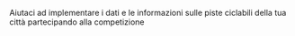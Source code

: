 Aiutaci ad implementare i dati e le informazioni sulle piste ciclabili della tua città partecipando alla competizione
